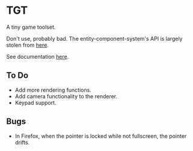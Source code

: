 TGT
===
A tiny game toolset.

Don't use, probably bad.
The entity-component-system's API is largely stolen from [here](https://github.com/yagl/ecs).

See documentation [here](https://gggeb.github.io/tgt/docs/index.html).

To Do
-----

 + Add more rendering functions.
 + Add camera functionality to the renderer.
 + Keypad support.

Bugs
---

 + In Firefox, when the pointer is locked while not fullscreen, the pointer drifts.
